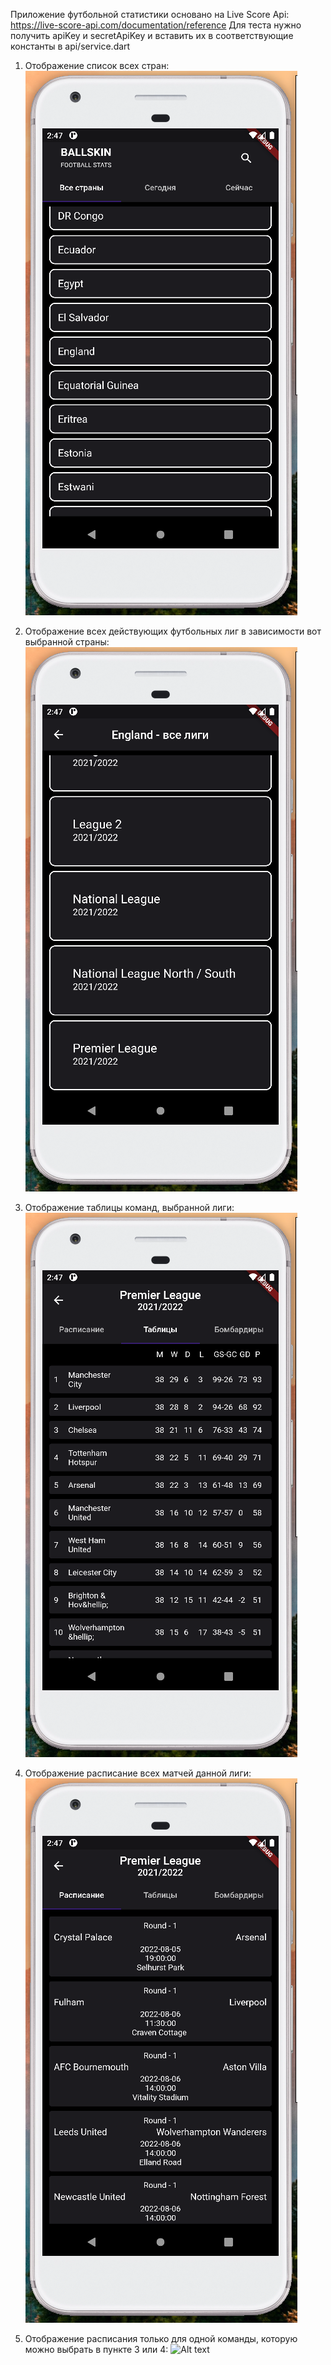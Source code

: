 Приложение футбольной статистики основано на Live Score Api: 
https://live-score-api.com/documentation/reference
Для теста нужно получить apiKey и secretApiKey и вставить их в соответствующие константы в api/service.dart

1. Отображение список всех стран:
![Alt text](https://github.com/Sdoerty/Ballskin-football-stats-application/blob/main/lib/ScreenshotsBallskin/1.png)

2. Отображение всех действующих футбольных лиг в зависимости вот выбранной страны:
![Alt text](https://github.com/Sdoerty/Ballskin-football-stats-application/blob/main/lib/ScreenshotsBallskin/2.png)

3. Отображение таблицы команд, выбранной лиги:
![Alt text](https://github.com/Sdoerty/Ballskin-football-stats-application/blob/main/lib/ScreenshotsBallskin/3.png)

4. Отображение расписание всех матчей данной лиги:
![Alt text](https://github.com/Sdoerty/Ballskin-football-stats-application/blob/main/lib/ScreenshotsBallskin/4.png)

5. Отображение расписания только для одной команды, которую можно выбрать в пункте 3 или 4:
![Alt text](https://github.com/Sdoerty/Ballskin-football-stats-application/blob/main/lib/ScreenshotsBallskin/5png)
